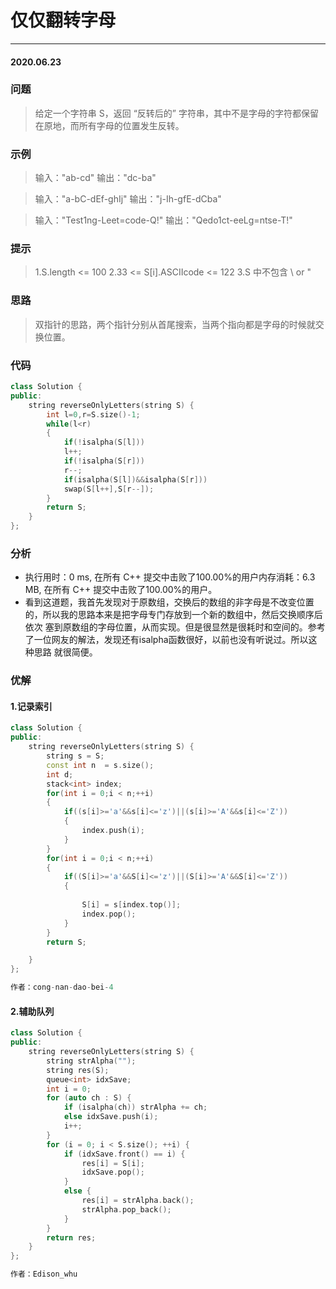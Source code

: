 # 仅仅翻转字母
***
#### 2020.06.23

### 问题
>给定一个字符串 S，返回 “反转后的” 字符串，其中不是字母的字符都保留在原地，而所有字母的位置发生反转。

### 示例
>输入："ab-cd"
输出："dc-ba"

>输入："a-bC-dEf-ghIj"
输出："j-Ih-gfE-dCba"

>输入："Test1ng-Leet=code-Q!"
输出："Qedo1ct-eeLg=ntse-T!"

### 提示
>1.S.length <= 100
2.33 <= S[i].ASCIIcode <= 122 
3.S 中不包含 \ or "

### 思路
>双指针的思路，两个指针分别从首尾搜索，当两个指向都是字母的时候就交换位置。

### 代码
```c++
class Solution {
public:
    string reverseOnlyLetters(string S) {
        int l=0,r=S.size()-1;
        while(l<r)
        {
            if(!isalpha(S[l]))
            l++;
            if(!isalpha(S[r]))
            r--;
            if(isalpha(S[l])&&isalpha(S[r]))
            swap(S[l++],S[r--]);
        }
        return S;
    }
};
```

### 分析
 - 执行用时：0 ms, 在所有 C++ 提交中击败了100.00%的用户内存消耗：6.3 MB, 在所有 C++ 提交中击败了100.00%的用户。
 - 看到这道题，我首先发现对于原数组，交换后的数组的非字母是不改变位置的，所以我的思路本来是把字母专门存放到一个新的数组中，然后交换顺序后依次
   塞到原数组的字母位置，从而实现。但是很显然是很耗时和空间的。参考了一位网友的解法，发现还有isalpha函数很好，以前也没有听说过。所以这种思路
   就很简便。
   
### 优解
#### 1.记录索引
```c++
class Solution {
public:
    string reverseOnlyLetters(string S) {
        string s = S;
        const int n  = s.size();
        int d;
        stack<int> index;
        for(int i = 0;i < n;++i)
        {
            if((s[i]>='a'&&s[i]<='z')||(s[i]>='A'&&s[i]<='Z'))
            {
                index.push(i);
            }
        }
        for(int i = 0;i < n;++i)
        {
            if((S[i]>='a'&&S[i]<='z')||(S[i]>='A'&&S[i]<='Z'))
            {
                
                S[i] = s[index.top()];
                index.pop();
            }
        }
        return S;

    }
};

作者：cong-nan-dao-bei-4
```

#### 2.辅助队列
```c++
class Solution {
public:
	string reverseOnlyLetters(string S) {
		string strAlpha("");
		string res(S);
		queue<int> idxSave;
		int i = 0;
		for (auto ch : S) {
			if (isalpha(ch)) strAlpha += ch;
			else idxSave.push(i);
			i++;
		}
		for (i = 0; i < S.size(); ++i) {
			if (idxSave.front() == i) {
				res[i] = S[i];
				idxSave.pop();
			}
			else {
				res[i] = strAlpha.back();
				strAlpha.pop_back();
			}
		}
        return res;
	}
};

作者：Edison_whu
```
